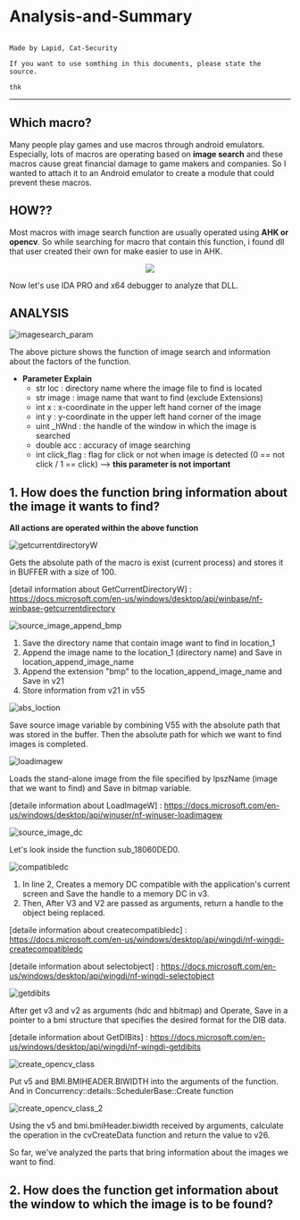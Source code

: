 # Analysis-and-Summary

<pre><code>
Made by Lapid, Cat-Security

If you want to use somthing in this documents, please state the source.

thk
</code></pre>
* * *

Which macro?
--------------------
Many people play games and use macros through android emulators.
Especially, lots of macros are operating based on **image search** and these macros cause great financial damage to game makers and companies.
So I wanted to attach it to an Android emulator to create a module that could prevent these macros.


HOW??
-------------------
Most macros with image search function are usually operated using **AHK or opencv**.
So while searching for macro that contain this function, i found dll that user created their own for make easier to use in AHK.

<center><img src = "https://user-images.githubusercontent.com/41680753/55665052-85283980-5873-11e9-9f32-5cf163f7636d.png"></center>

Now let's use IDA PRO and x64 debugger to analyze that DLL.


ANALYSIS
--------------------

![imagesearch_param](https://user-images.githubusercontent.com/41680753/55665309-084b8e80-5878-11e9-83a5-cd6a5c32cde0.PNG)

The above picture shows the function of image search and information about the factors of the function.

* **Parameter Explain**
  - str loc : directory name where the image file to find is located
  - str image : image name that want to find (exclude Extensions)
  - int x : x-coordinate in the upper left hand corner of the image
  - int y : y-coordinate in the upper left hand corner of the image
  - uint _hWnd : the handle of the window in which the image is searched
  - double acc : accuracy of image searching
  - int click_flag : flag for click or not when image is detected (0 == not click / 1 == click) 
  --> __this parameter is not important__
  
**1. How does the function bring information about the image it wants to find?**
------------------------------------------------------------------------------
**All actions are operated within the above function**

  ![getcurrentdirectoryW](https://user-images.githubusercontent.com/41680753/55665601-a2620580-587d-11e9-9456-3bdc6e109101.PNG)
  
  Gets the absolute path of the macro is exist (current process) and stores it in BUFFER with a size of 100.
  
  [detail information about GetCurrentDirectoryW] : https://docs.microsoft.com/en-us/windows/desktop/api/winbase/nf-winbase-getcurrentdirectory
  
  ![source_image_append_bmp](https://user-images.githubusercontent.com/41680753/55667034-21613900-5892-11e9-94b0-d1a74af7c5f6.PNG)
  
  1. Save the directory name that contain image want to find in location_1
  2. Append the image name to the location_1 (directory name) and Save in location_append_image_name
  3. Append the extension "bmp" to the location_append_image_name and Save in v21
  4. Store information from v21 in v55
  
  ![abs_loction](https://user-images.githubusercontent.com/41680753/55665888-8ceeda80-5881-11e9-9ef7-8defd070b6f3.PNG)
  
  Save source image variable by combining V55 with the absolute path that was stored in the buffer.
  Then the absolute path for which we want to find images is completed.
  
  ![loadimagew](https://user-images.githubusercontent.com/41680753/55665969-eacff200-5882-11e9-8a6c-4d1e2d34758f.PNG)

  Loads the stand-alone image from the file specified by lpszName (image that we want to find) and Save in bitmap variable.
  
  [detaile information about LoadImageW] : https://docs.microsoft.com/en-us/windows/desktop/api/winuser/nf-winuser-loadimagew
  
  ![source_image_dc](https://user-images.githubusercontent.com/41680753/55666234-8b73e100-5886-11e9-9ff4-600ae603743a.PNG)
  
  Let's look inside the function sub_18060DED0.
  
  ![compatibledc](https://user-images.githubusercontent.com/41680753/55666309-07baf400-5888-11e9-9f37-abc290a5babf.PNG)
  
  1. In line 2, Creates a memory DC compatible with the application's current screen and Save the handle to a memory DC in v3.
  2. Then, After V3 and V2 are passed as arguments, return a handle to the object being replaced.
  
  [detaile information about createcompatibledc] : https://docs.microsoft.com/en-us/windows/desktop/api/wingdi/nf-wingdi-createcompatibledc
  
  [detaile information about selectobject] : https://docs.microsoft.com/en-us/windows/desktop/api/wingdi/nf-wingdi-selectobject

  ![getdibits](https://user-images.githubusercontent.com/41680753/55666467-4a7dcb80-588a-11e9-87b9-26d28a59d5e7.PNG)
  
  After get v3 and v2 as arguments (hdc and hbitmap) and Operate, Save in a pointer to a bmi structure that specifies the desired format for the DIB data.
  
  [detaile information about GetDIBits] : https://docs.microsoft.com/en-us/windows/desktop/api/wingdi/nf-wingdi-getdibits
  
  ![create_opencv_class](https://user-images.githubusercontent.com/41680753/55666556-af85f100-588b-11e9-9778-5894436bf889.png)
  
  Put v5 and BMI.BMIHEADER.BIWIDTH into the arguments of the function.
  And in Concurrency::details::SchedulerBase::Create function 
  
  ![create_opencv_class_2](https://user-images.githubusercontent.com/41680753/55666574-f83daa00-588b-11e9-940e-b0d6c3d58a78.png)
  
  Using the v5 and bmi.bmiHeader.biwidth received by arguments, calculate the operation in the cvCreateData function and return the value to v26.
  
  So far, we've analyzed the parts that bring information about the images we want to find.
  
**2. How does the function get information about the window to which the image is to be found?**
------------------------------------------------------------------------------
